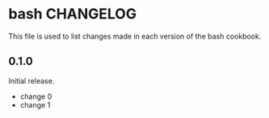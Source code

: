# bash CHANGELOG

This file is used to list changes made in each version of the bash cookbook.

## 0.1.0

Initial release.

- change 0
- change 1
